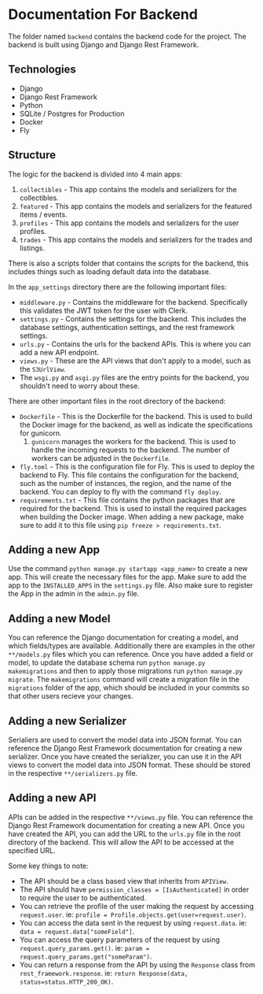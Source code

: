 # Documentation For Backend
The folder named `backend` contains the backend code for the project. The backend is built using Django and Django Rest Framework.

## Technologies
- Django
- Django Rest Framework
- Python
- SQLite / Postgres for Production
- Docker
- Fly

## Structure
The logic for the backend is divided into 4 main apps:
1. `collectibles` - This app contains the models and serializers for the collectibles.
2. `featured` - This app contains the models and serializers for the featured items / events.
3. `profiles` - This app contains the models and serializers for the user profiles.
4. `trades` - This app contains the models and serializers for the trades and listings.

There is also a scripts folder that contains the scripts for the backend, this includes things such as loading default data into the database.

In the `app_settings` directory there are the following important files:
- `middleware.py` - Contains the middleware for the backend. Specifically this validates the JWT token for the user with Clerk.
- `settings.py` - Contains the settings for the backend. This includes the database settings, authentication settings, and the rest framework settings.
- `urls.py` - Contains the urls for the backend APIs. This is where you can add a new API endpoint.
- `views.py` - These are the API views that don't apply to a model, such as the `S3UrlView`.
- The `wsgi.py` and `asgi.py` files are the entry points for the backend, you shouldn't need to worry about these.

There are other important files in the root directory of the backend:
- `Dockerfile` - This is the Dockerfile for the backend. This is used to build the Docker image for the backend, as well as indicate the specifications for gunicorn.
    1. `gunicorn` manages the workers for the backend. This is used to handle the incoming requests to the backend. The number of workers can be adjusted in the `Dockerfile`.
- `fly.toml` - This is the configuration file for Fly. This is used to deploy the backend to Fly. This file contains the configuration for the backend, such as the number of instances, the region, and the name of the backend. You can deploy to fly with the command `fly deploy`.
- `requirements.txt` - This file contains the python packages that are required for the backend. This is used to install the required packages when building the Docker image. When adding a new package, make sure to add it to this file using `pip freeze > requirements.txt`.

## Adding a new App
Use the command `python manage.py startapp <app_name>` to create a new app. This will create the necessary files for the app. Make sure to add the app to the `INSTALLED_APPS` in the `settings.py` file.
Also make sure to register the App in the admin in the `admin.py` file.

## Adding a new Model
You can reference the Django documentation for creating a model, and which fields/types are available. Additionally there are examples in the other `**/models.py` files which you can reference. Once you have added a field or model, to update the database schema run `python manage.py makemigrations` and then to apply those migrations run `python manage.py migrate`. The `makemigrations` command will create a migration file in the `migrations` folder of the app, which should be included in your commits so that other users recieve your changes.

## Adding a new Serializer
Serialiers are used to convert the model data into JSON format. You can reference the Django Rest Framework documentation for creating a new serializer. Once you have created the serializer, you can use it in the API views to convert the model data into JSON format. These should be stored in the respective `**/serializers.py` file.

## Adding a new API
APIs can be added in the respective `**/views.py` file. You can reference the Django Rest Framework documentation for creating a new API. Once you have created the API, you can add the URL to the `urls.py` file in the root directory of the backend. This will allow the API to be accessed at the specified URL.

Some key things to note:
- The API should be a class based view that inherits from `APIView`.
- The API should have `permission_classes = [IsAuthenticated]` in order to require the user to be authenticated.
- You can retrieve the profile of the user making the request by accessing `request.user`. ie: `profile = Profile.objects.get(user=request.user)`.
- You can access the data sent in the request by using `request.data`. ie: `data = request.data["someField"]`.
- You can access the query parameters of the request by using `request.query_params.get()`. ie: `param = request.query_params.get("someParam")`.
- You can return a response from the API by using the `Response` class from `rest_framework.response`. ie: `return Response(data, status=status.HTTP_200_OK)`.